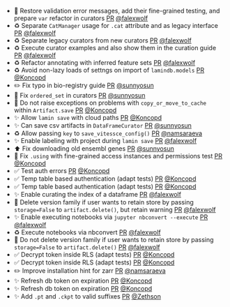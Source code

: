 - 🚸 Restore validation error messages, add their fine-grained testing, and prepare `var` refactor in curators [PR](https://github.com/laminlabs/lamindb/pull/2709) [@falexwolf](https://github.com/falexwolf)
- ♻️ Separate `CatManager` usage for `.cat` attribute and as legacy interface [PR](https://github.com/laminlabs/lamindb/pull/2708) [@falexwolf](https://github.com/falexwolf)
- ♻️ Separate legacy curators from new curators [PR](https://github.com/laminlabs/lamindb/pull/2707) [@falexwolf](https://github.com/falexwolf)
- ♻️ Execute curator examples and also show them in the curation guide [PR](https://github.com/laminlabs/lamindb/pull/2706) [@falexwolf](https://github.com/falexwolf)
-  ♻️ Refactor annotating with inferred feature sets [PR](https://github.com/laminlabs/lamindb/pull/2690) [@falexwolf](https://github.com/falexwolf)
- ♻️ Avoid non-lazy loads of settngs on import of `lamindb.models` [PR](https://github.com/laminlabs/lamindb/pull/2704) [@Koncopd](https://github.com/Koncopd)
- ✏️ Fix typo in bio-registry guide [PR](https://github.com/laminlabs/lamindb/pull/2703) [@sunnyosun](https://github.com/sunnyosun)
- 🐛 Fix `ordered_set` in curators [PR](https://github.com/laminlabs/lamindb/pull/2700) [@sunnyosun](https://github.com/sunnyosun)
- 🥅 Do not raise exceptions on problems with `copy_or_move_to_cache` within `Artifact.save` [PR](https://github.com/laminlabs/lamindb/pull/2699) [@Koncopd](https://github.com/Koncopd)
- ✨ Allow `lamin save` with cloud paths [PR](https://github.com/laminlabs/lamin-cli/pull/129) [@Koncopd](https://github.com/Koncopd)
- ✨ Can save csv artifacts in `DataFrameCurator` [PR](https://github.com/laminlabs/lamindb/pull/2696) [@sunnyosun](https://github.com/sunnyosun)
- ♻️ Allow passing `key` to `save_vitessce_config()` [PR](https://github.com/laminlabs/lamindb/pull/2694) [@namsaraeva](https://github.com/namsaraeva)
- ✨ Enable labeling with project during `lamin save` [PR](https://github.com/laminlabs/lamin-cli/pull/130) [@falexwolf](https://github.com/falexwolf)
- ⬆️ Fix downloading old ensembl genes [PR](https://github.com/laminlabs/lamindb/pull/2698) [@sunnyosun](https://github.com/sunnyosun)
- 🐛 Fix `.using` with fine-grained access instances and permissions test [PR](https://github.com/laminlabs/lamindb/pull/2697) [@Koncopd](https://github.com/Koncopd)
- ✅ Test auth errors [PR](https://github.com/laminlabs/lamindb-setup/pull/1025) [@Koncopd](https://github.com/Koncopd)
- ✅ Temp table based authentication (adapt tests) [PR](https://github.com/laminlabs/lamindb/pull/2682) [@Koncopd](https://github.com/Koncopd)
- ✅ Temp table based authentication (adapt tests) [PR](https://github.com/laminlabs/lamindb-setup/pull/1024) [@Koncopd](https://github.com/Koncopd)
- ✨ Enable curating the index of a dataframe [PR](https://github.com/laminlabs/lamindb/pull/2688) [@falexwolf](https://github.com/falexwolf)
- 🐛 Delete version family if user wants to retain store by passing `storage=False` to `artifact.delete()`, but retain warning [PR](https://github.com/laminlabs/lamindb/pull/2687) [@falexwolf](https://github.com/falexwolf)
- ✨ Enable executing notebooks via `jupyter nbconvert --execute` [PR](https://github.com/laminlabs/lamindb/pull/2684) [@falexwolf](https://github.com/falexwolf)
- ♻️ Execute notebooks via nbconvert [PR](https://github.com/laminlabs/lamin-cli/pull/128) [@falexwolf](https://github.com/falexwolf)
- 🐛 Do not delete version family if user wants to retain store by passing `storage=False` to `artifact.delete()` [PR](https://github.com/laminlabs/lamindb/pull/2683) [@falexwolf](https://github.com/falexwolf)
- ✅ Decrypt token inside RLS (adapt tests) [PR](https://github.com/laminlabs/lamindb/pull/2680) [@Koncopd](https://github.com/Koncopd)
- ✅ Decrypt token inside RLS (adapt tests) [PR](https://github.com/laminlabs/lamindb-setup/pull/1023) [@Koncopd](https://github.com/Koncopd)
- ✏️ Improve installation hint for zarr [PR](https://github.com/laminlabs/lamindb/pull/2681) [@namsaraeva](https://github.com/namsaraeva)
- ✨ Refresh db token on expiration [PR](https://github.com/laminlabs/lamindb/pull/2674) [@Koncopd](https://github.com/Koncopd)
- ✨ Refresh db token on expiration [PR](https://github.com/laminlabs/lamindb-setup/pull/1020) [@Koncopd](https://github.com/Koncopd)
- ✨ Add `.pt` and `.ckpt` to valid suffixes [PR](https://github.com/laminlabs/lamindb-setup/pull/1018) [@Zethson](https://github.com/Zethson)
